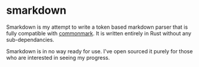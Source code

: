 # smarkdown
Smarkdown is my attempt to write a token based markdown parser that is fully compatible with [commonmark](https://spec.commonmark.org/0.31.2). It is written entirely in Rust without any sub-dependancies.

Smarkdown is in no way ready for use. I've open sourced it purely for those who are interested in seeing my progress.
